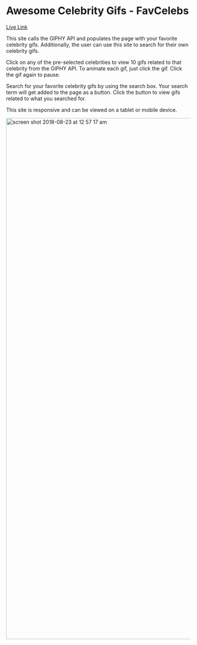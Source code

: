 # Awesome Celebrity Gifs - FavCelebs

[Live Link](https://axz003.github.io/FavCelebs/)

This site calls the GIPHY API and populates the page with your favorite celebrity gifs. Additionally, the user can use this site to search for their own celebrity gifs.

Click on any of the pre-selected celebrities to view 10 gifs related to that celebrity from the GIPHY API. To animate each gif, just click the gif. Click the gif again to pause.

Search for your favorite celebrity gifs by using the search box. Your search term will get added to the page as a button. Click the button to view gifs related to what you searched for.

This site is responsive and can be viewed on a tablet or mobile device.

<img width="1422" alt="screen shot 2018-08-23 at 12 57 17 am" src="https://user-images.githubusercontent.com/35501766/44687012-9ecbed80-aa15-11e8-9cf0-3471411e3929.png">
